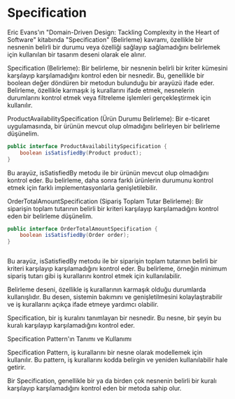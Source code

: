 # Specification

Eric Evans'ın "Domain-Driven Design: Tackling Complexity in the Heart of Software" kitabında "Specification" (Belirleme) kavramı, özellikle bir nesnenin belirli bir durumu veya özelliği sağlayıp sağlamadığını belirlemek için kullanılan bir tasarım deseni olarak ele alınır.

Specification (Belirleme): Bir belirleme, bir nesnenin belirli bir kriter kümesini karşılayıp karşılamadığını kontrol eden bir nesnedir. Bu, genellikle bir boolean değer döndüren bir metodun bulunduğu bir arayüzü ifade eder. Belirleme, özellikle karmaşık iş kurallarını ifade etmek, nesnelerin durumlarını kontrol etmek veya filtreleme işlemleri gerçekleştirmek için kullanılır.

ProductAvailabilitySpecification (Ürün Durumu Belirleme): Bir e-ticaret uygulamasında, bir ürünün mevcut olup olmadığını belirleyen bir belirleme düşünelim.

```java
public interface ProductAvailabilitySpecification {
    boolean isSatisfiedBy(Product product);
}


```

Bu arayüz, isSatisfiedBy metodu ile bir ürünün mevcut olup olmadığını kontrol eder. Bu belirleme, daha sonra farklı ürünlerin durumunu kontrol etmek için farklı implementasyonlarla genişletilebilir.

OrderTotalAmountSpecification (Sipariş Toplam Tutar Belirleme): Bir siparişin toplam tutarının belirli bir kriteri karşılayıp karşılamadığını kontrol eden bir belirleme düşünelim.

```java
public interface OrderTotalAmountSpecification {
    boolean isSatisfiedBy(Order order);
}



```

Bu arayüz, isSatisfiedBy metodu ile bir siparişin toplam tutarının belirli bir kriteri karşılayıp karşılamadığını kontrol eder. Bu belirleme, örneğin minimum sipariş tutarı gibi iş kurallarını kontrol etmek için kullanılabilir.

Belirleme deseni, özellikle iş kurallarının karmaşık olduğu durumlarda kullanışlıdır. Bu desen, sistemin bakımını ve genişletilmesini kolaylaştırabilir ve iş kurallarını açıkça ifade etmeye yardımcı olabilir.

Specification, bir iş kuralını tanımlayan bir nesnedir. Bu nesne, bir şeyin bu kuralı karşılayıp karşılamadığını kontrol eder.

Specification Pattern'ın Tanımı ve Kullanımı

Specification Pattern, iş kurallarını bir nesne olarak modellemek için kullanılır. Bu pattern, iş kurallarını kodda belirgin ve yeniden kullanılabilir hale getirir.

Bir Specification, genellikle bir ya da birden çok nesnenin belirli bir kuralı karşılayıp karşılamadığını kontrol eden bir metoda sahip olur.